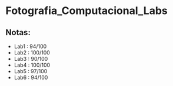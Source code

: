 # Fotografia_Computacional_Labs

## Notas:
- Lab1 : 94/100
- Lab2 : 100/100
- Lab3 : 90/100
- Lab4 : 100/100
- Lab5 : 97/100
- Lab6 : 94/100
